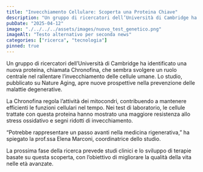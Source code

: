 ```yaml
---
title: "Invecchiamento Cellulare: Scoperta una Proteina Chiave"
description: "Un gruppo di ricercatori dell’Università di Cambridge ha identificato una nuova proteina, chiamata Chronofina, che sembra svolgere un ruolo centrale nel rallentare l’invecchiamento delle cellule umane. Lo studio, pubblicato su Nature Aging, apre nuove prospettive nella prevenzione delle malattie degenerative."
pubDate: "2025-04-12"
image: "./../../../assets/images/nuovo_test_genetico.png"
imageAlt: "Testo alternativo per seconda news"
categories: ["ricerca", "tecnologia"]
pinned: true
---
```


Un gruppo di ricercatori dell’Università di Cambridge ha identificato una nuova proteina, chiamata Chronofina, che sembra svolgere un ruolo centrale nel rallentare l’invecchiamento delle cellule umane. Lo studio, pubblicato su Nature Aging, apre nuove prospettive nella prevenzione delle malattie degenerative.

La Chronofina regola l’attività dei mitocondri, contribuendo a mantenere efficienti le funzioni cellulari nel tempo. Nei test di laboratorio, le cellule trattate con questa proteina hanno mostrato una maggiore resistenza allo stress ossidativo e segni ridotti di invecchiamento.

“Potrebbe rappresentare un passo avanti nella medicina rigenerativa,” ha spiegato la prof.ssa Elena Marconi, coordinatrice dello studio.

La prossima fase della ricerca prevede studi clinici e lo sviluppo di terapie basate su questa scoperta, con l’obiettivo di migliorare la qualità della vita nelle età avanzate.
